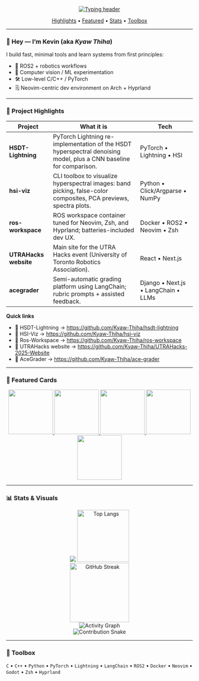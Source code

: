 <!--
  Profile README for github.com/2192375d
  Tip: Pin these same repos in your profile sidebar for extra visibility.
-->

<p align="center">
  <a href="https://github.com/2192375d">
    <img src="https://readme-typing-svg.demolab.com?duration=2800&pause=600&center=true&vCenter=true&height=40&lines=Kevin+@+Kyaw+Thiha+%E2%80%A2+UofT+CS;Robotics+%2F+CV+%2F+ML;Neovim+%7C+Arch+Linux+%7C+Hyprland" alt="Typing header">
  </a>
</p>

<p align="center">
  <a href="#-project-highlights">Highlights</a> •
  <a href="#-featured-cards">Featured</a> •
  <a href="#-stats--visuals">Stats</a> •
  <a href="#-toolbox">Toolbox</a>
</p>

---

### 👋 Hey — I’m Kevin (aka *Kyaw Thiha*)
I build fast, minimal tools and learn systems from first principles:
- 🤖 ROS2 + robotics workflows
- 🧠 Computer vision / ML experimentation
- 🛠️ Low-level C/C++ / PyTorch
- 🗒️ Neovim-centric dev environment on Arch + Hyprland

---

### 🚀 Project Highlights

| Project | What it is | Tech |
|---|---|---|
| **HSDT-Lightning** | PyTorch Lightning re-implementation of the HSDT hyperspectral denoising model, plus a CNN baseline for comparison. | PyTorch • Lightning • HSI |
| **hsi-viz** | CLI toolbox to visualize hyperspectral images: band picking, false-color composites, PCA previews, spectra plots. | Python • Click/Argparse • NumPy |
| **ros-workspace** | ROS workspace container tuned for Neovim, Zsh, and Hyprland; batteries-included dev UX. | Docker • ROS2 • Neovim • Zsh |
| **UTRAHacks website** | Main site for the UTRA Hacks event (University of Toronto Robotics Association). | React • Next.js |
| **acegrader** | Semi-automatic grading platform using LangChain; rubric prompts + assisted feedback. | Django • Next.js • LangChain • LLMs |

**Quick links**
- 🔦 HSDT-Lightning → https://github.com/Kyaw-Thiha/hsdt-lightning
- 🌈 HSI-Viz → https://github.com/Kyaw-Thiha/hsi-viz  
- 🧩 Ros-Workspace → https://github.com/Kyaw-Thiha/ros-workspace  
- 🤝 UTRAHacks website → https://github.com/Kyaw-Thiha/UTRAHacks-2025-Website 
- 📝 AceGrader → https://github.com/Kyaw-Thiha/ace-grader  

---

### 📌 Featured Cards
<p align="center">
  <a href="https://github.com/Kyaw-Thiha/hsdt-lightning">
<!--     <img height="120" src="https://github-readme-stats.vercel.app/api/pin/?username=Kyaw-Thiha&repo=hsdt-lightning" /> -->
    <img height="120" src="https://github-readme-stats.vercel.app/api/pin/?username=Kyaw-Thiha&repo=hsdt-lightning&layout=compact" />
  </a>
  <a href="https://github.com/Kyaw-Thiha/hsi-viz">
    <img height="120" src="https://github-readme-stats.vercel.app/api/pin/?username=Kyaw-Thiha&repo=hsi-viz" />
  </a>
  <a href="https://github.com/Kyaw-Thiha/ros-workspace">
    <img height="120" src="https://github-readme-stats.vercel.app/api/pin/?username=Kyaw-Thiha&repo=ros-workspace" />
  </a>
  <a href="https://github.com/Kyaw-Thiha/UTRAHacks-2025-Website">
    <img height="120" src="https://github-readme-stats.vercel.app/api/pin/?username=Kyaw-Thiha&repo=US3RN-testing" />
  </a>
  <a href="https://github.com/Kyaw-Thiha/ace-grader">
    <img height="120" src="https://github-readme-stats.vercel.app/api/pin/?username=Kyaw-Thiha&repo=ace-grader" />
  </a>
</p>

---

### 📊 Stats & Visuals

<div align="center">

<!-- GitHub Readme Stats -->
<img src="https://github-readme-stats.vercel.app/api?username=kyaw-thiha&show_icons=true&hide_title=true" />
<img src="https://github-readme-stats.vercel.app/api/top-langs/?username=kyaw-thiha&layout=compact" alt="Top Langs" height="140" />

<!-- Streak -->
<br />
<img src="https://github-readme-streak-stats.herokuapp.com?user=Kyaw-Thiha" alt="GitHub Streak" height="160" />

<!-- Activity Graph -->
<br />
<img src="https://github-readme-activity-graph.vercel.app/graph?username=Kyaw-Thiha&radius=8" alt="Activity Graph" />

<!-- Contribution Snake (enable via workflow below) -->
<br />
<img src="https://raw.githubusercontent.com/Kyaw-Thiha/2192375d/output/github-contribution-grid-snake.svg" alt="Contribution Snake" />

</div>

---

### 🧩 Toolbox
`C` • `C++` • `Python` • `PyTorch` • `Lightning` • `LangChain` • `ROS2` • `Docker` • `Neovim` • `Godot` • `Zsh` • `Hyprland`

<!-- Badges (optional)
<img src="https://komarev.com/ghpvc/?username=2192375d" alt="profile views">
-->

